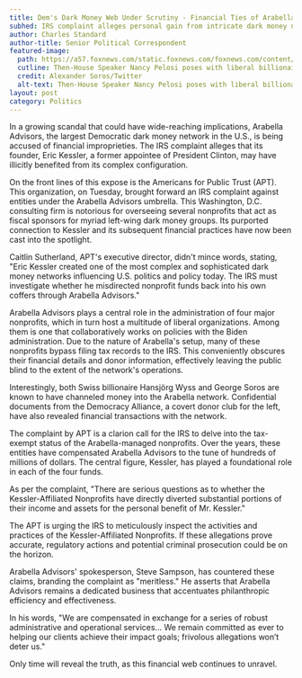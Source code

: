 ```yaml
---
title: Dem's Dark Money Web Under Scrutiny - Financial Ties of Arabella Advisors Questioned
subhed: IRS complaint alleges personal gain from intricate dark money network founded by Eric Kessler
author: Charles Standard
author-title: Senior Political Correspondent
featured-image: 
  path: https://a57.foxnews.com/static.foxnews.com/foxnews.com/content/uploads/2023/01/640/320/E-2X-fdXsAgDq8L.jpg?ve=1&tl=1
  cutline: Then-House Speaker Nancy Pelosi poses with liberal billionaire donor George Soros, left, and his son, Alexander.
  credit: Alexander Soros/Twitter
  alt-text: Then-House Speaker Nancy Pelosi poses with liberal billionaire donor George Soros, left, and his son, Alexander.
layout: post
category: Politics
---
```


In a growing scandal that could have wide-reaching implications, Arabella Advisors, the largest Democratic dark money network in the U.S., is being accused of financial improprieties. The IRS complaint alleges that its founder, Eric Kessler, a former appointee of President Clinton, may have illicitly benefited from its complex configuration.

On the front lines of this expose is the Americans for Public Trust (APT). This organization, on Tuesday, brought forward an IRS complaint against entities under the Arabella Advisors umbrella. This Washington, D.C. consulting firm is notorious for overseeing several nonprofits that act as fiscal sponsors for myriad left-wing dark money groups. Its purported connection to Kessler and its subsequent financial practices have now been cast into the spotlight.

Caitlin Sutherland, APT's executive director, didn't mince words, stating, "Eric Kessler created one of the most complex and sophisticated dark money networks influencing U.S. politics and policy today. The IRS must investigate whether he misdirected nonprofit funds back into his own coffers through Arabella Advisors."

Arabella Advisors plays a central role in the administration of four major nonprofits, which in turn host a multitude of liberal organizations. Among them is one that collaboratively works on policies with the Biden administration. Due to the nature of Arabella's setup, many of these nonprofits bypass filing tax records to the IRS. This conveniently obscures their financial details and donor information, effectively leaving the public blind to the extent of the network's operations.

Interestingly, both Swiss billionaire Hansjörg Wyss and George Soros are known to have channeled money into the Arabella network. Confidential documents from the Democracy Alliance, a covert donor club for the left, have also revealed financial transactions with the network.

The complaint by APT is a clarion call for the IRS to delve into the tax-exempt status of the Arabella-managed nonprofits. Over the years, these entities have compensated Arabella Advisors to the tune of hundreds of millions of dollars. The central figure, Kessler, has played a foundational role in each of the four funds.

As per the complaint, "There are serious questions as to whether the Kessler-Affiliated Nonprofits have directly diverted substantial portions of their income and assets for the personal benefit of Mr. Kessler."

The APT is urging the IRS to meticulously inspect the activities and practices of the Kessler-Affiliated Nonprofits. If these allegations prove accurate, regulatory actions and potential criminal prosecution could be on the horizon.

Arabella Advisors' spokesperson, Steve Sampson, has countered these claims, branding the complaint as "meritless." He asserts that Arabella Advisors remains a dedicated business that accentuates philanthropic efficiency and effectiveness.

In his words, "We are compensated in exchange for a series of robust administrative and operational services... We remain committed as ever to helping our clients achieve their impact goals; frivolous allegations won’t deter us."

Only time will reveal the truth, as this financial web continues to unravel.
